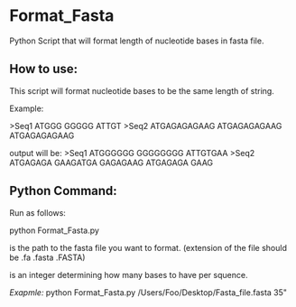 # Format_Fasta
 Python Script that will format length of nucleotide bases in fasta file.

## How to use: 

This script will format nucleotide bases to be the same length of string. 

Example: 

\>Seq1
ATGGG
GGGGG
ATTGT
\>Seq2
ATGAGAGAGAAG
ATGAGAGAGAAG
ATGAGAGAGAAG

output will be: 
\>Seq1
ATGGGGGG
GGGGGGGG
ATTGTGAA
\>Seq2
ATGAGAGA
GAAGATGA
GAGAGAAG
ATGAGAGA
GAAG

## Python Command:
Run as follows:

python Format_Fasta.py <Path to Fasta> <Length of Sequence>

<Path to Fasta> is the path to the fasta file you want to format. (extension of the file should be .fa .fasta .FASTA)

<Length of Sequence> is an integer determining how many bases to have per squence.

*Exapmle:* 
python Format_Fasta.py /Users/Foo/Desktop/Fasta_file.fasta 35"
